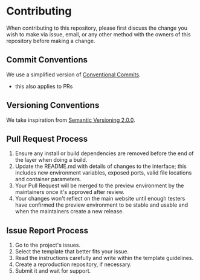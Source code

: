 # **Contributing**

When contributing to this repository, please first discuss the change you wish to make via issue,
email, or any other method with the owners of this repository before making a change.

## Commit Conventions

We use a simplified version of [Conventional Commits](https://www.conventionalcommits.org/en/v1.0.0/).

- this also applies to PRs

## Versioning Conventions

We take inspiration from [Semantic Versioning 2.0.0](https://semver.org/).

## Pull Request Process

1. Ensure any install or build dependencies are removed before the end of the layer when doing a build.
2. Update the README.md with details of changes to the interface; this includes new environment variables, exposed ports, valid file locations and container parameters.
3. Your Pull Request will be merged to the preview environment by the maintainers once it's approved after review.
4. Your changes won't reflect on the main website until enough testers have confirmed the preview environment to be stable and usable and when the maintainers create a new release.

## Issue Report Process

1. Go to the project's issues.
2. Select the template that better fits your issue.
3. Read the instructions carefully and write within the template guidelines.
4. Create a reproduction repository, if necessary.
5. Submit it and wait for support.
